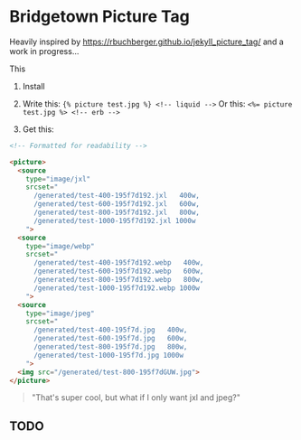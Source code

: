 # Bridgetown Picture Tag

Heavily inspired by https://rbuchberger.github.io/jekyll_picture_tag/ and a work in progress...

This

1. Install

2. Write this: `{% picture test.jpg %} <!-- liquid -->`
Or this: `<%= picture test.jpg %> <!-- erb -->`

3. Get this:

```html
<!-- Formatted for readability -->

<picture>
  <source
    type="image/jxl"
    srcset="
      /generated/test-400-195f7d192.jxl   400w,
      /generated/test-600-195f7d192.jxl   600w,
      /generated/test-800-195f7d192.jxl   800w,
      /generated/test-1000-195f7d192.jxl 1000w
    ">
  <source
    type="image/webp"
    srcset="
      /generated/test-400-195f7d192.webp   400w,
      /generated/test-600-195f7d192.webp   600w,
      /generated/test-800-195f7d192.webp   800w,
      /generated/test-1000-195f7d192.webp 1000w
    ">
  <source
    type="image/jpeg"
    srcset="
      /generated/test-400-195f7d.jpg   400w,
      /generated/test-600-195f7d.jpg   600w,
      /generated/test-800-195f7d.jpg   800w,
      /generated/test-1000-195f7d.jpg 1000w
    ">
  <img src="/generated/test-800-195f7dGUW.jpg">
</picture>
```

> "That's super cool, but what if I only want jxl and jpeg?"

## TODO
